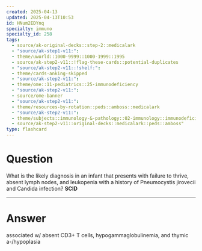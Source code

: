 ```yaml
---
created: 2025-04-13
updated: 2025-04-13T10:53
id: HNum2EDYnq
specialty: immuno
specialty_id: 258
tags:
  - source/ak-original-decks::step-2::medicalark
  - "source/ak-step1-v11:": 
  - theme/uworld::1000-9999::1000-1999::1995
  - source/ak-step2-v11::!flag-these-cards::potential-duplicates
  - "source/ak-step2-v11::!shelf:": 
  - theme/cards-anking-skipped
  - "source/ak-step2-v11:": 
  - theme/ome::11-pediatrics::25-immunodeficiency
  - "source/ak-step2-v11:": 
  - source/ome-banner
  - "source/ak-step2-v11:": 
  - theme/resources-by-rotation::peds::amboss::medicalark
  - "source/ak-step2-v11:": 
  - theme/subjects::immunology-&-pathology::02-immunology::immunodeficiencies::severe-combined-immunodeficiency
  - source/ak-step2-v11::original-decks::medicalark::peds::amboss"
type: flashcard
---
```


# Question
What is the likely diagnosis in an infant that presents with failure to thrive, absent lymph nodes, and leukopenia with a history of Pneumocystis jirovecii and Candida infection?   **SCID**

---

# Answer
associated w/ absent CD3+ T cells, hypogammaglobulinemia, and thymic a-/hypoplasia